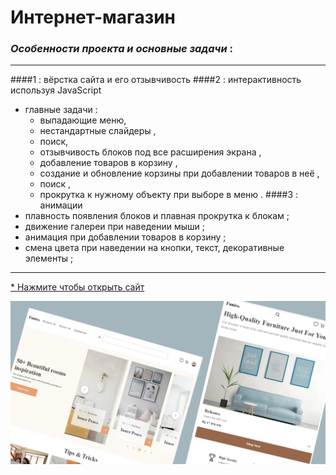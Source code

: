 # Интернет-магазин

### _Особенности проекта и основные задачи_ : 
***

####1 : вёрстка сайта и его отзывчивость
####2 : интерактивность используя JavaScript
* главные задачи :
  * выпадающие меню, 
  * нестандартные слайдеры ,
  * поиск,
  * отзывчивость блоков под все расширения экрана ,
  * добавление товаров в корзину ,
  * создание и обновление корзины при добавлении товаров в неё ,
  * поиск ,
  * прокрутка к нужному объекту при выборе в меню .
####3 : анимации
* плавность появления блоков и плавная прокрутка к блокам ;
* движение галереи при наведении мыши ;
* анимация при добавлении товаров в корзину ;
* смена цвета при наведении на кнопки, текст, декоративные элементы ;


***

[* Нажмите чтобы открыть сайт](https://arinawebsite.github.io/kavarna/)

![Изображение](/img/Cover6.webp)